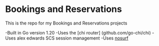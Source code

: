 # Bookings and Reservations
This is the repo for my Bookings and Reservations projects


-Built in Go version 1.20
-Uses the [chi router] (github.com/go-chi/chi)
-Uses alex edwards SCS session management 
-Uses [nosurf](github.com/justinas/nosurf)

